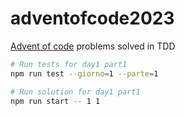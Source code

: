 # adventofcode2023

[Advent of code](https://adventofcode.com/) problems solved in TDD

```bash
# Run tests for day1 part1
npm run test --giorno=1 --parte=1

# Run solution for day1 part1
npm run start -- 1 1
```
